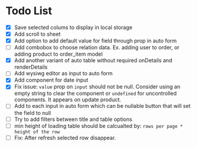 # Todo List

- [x] Save selected colums to display in local storage
- [x] Add scroll to sheet
- [x] Add option to add default value for field through prop in auto form
- [ ] Add combobox to choose relation data. Ex. adding user to order, or adding product to order_item model
- [x] Add another variant of auto table without required onDetails and renderDetails
- [ ] Add wysiwg editor as input to auto form
- [x] Add component for date input
- [x] Fix issue: `value` prop on `input` should not be null. Consider using an empty string to clear the component or `undefined` for uncontrolled components. It appears on update product.
- [ ] Add to each input in auto form which can be nullable button that will set the field to null
- [ ] Try to add filters between title and table options
- [ ] min height of loading table should be calcualted by: `rows per page * height of the row`
- [ ] Fix: After refresh selected row disappear. 
